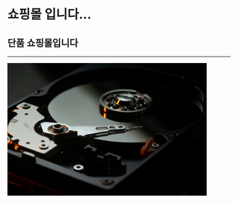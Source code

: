쇼핑몰 입니다...
================
단품 쇼핑몰입니다
----------------
---------------------------
<img src="/benjamin-lehman-GNyjCePVRs8-unsplash.jpg" width="450px" height="300px" title="px(픽셀) 크기 설정" alt="이미지"></img><br/>

